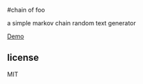 #chain of foo

a simple markov chain random text generator

[Demo](http://nrkn.github.io/chain-of-foo/)

## license
MIT